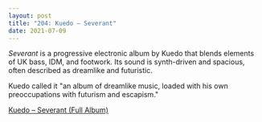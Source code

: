```yaml
---
layout: post
title: "204: Kuedo – Severant"
date: 2021-07-09
---
```


*Severant* is a progressive electronic album by Kuedo that blends elements of UK bass, IDM, and footwork. Its sound is synth-driven and spacious, often described as dreamlike and futuristic.

Kuedo called it "an album of dreamlike music, loaded with his own preoccupations with futurism and escapism."

[Kuedo – Severant (Full Album)](https://youtu.be/H7ryWRc4p90)
